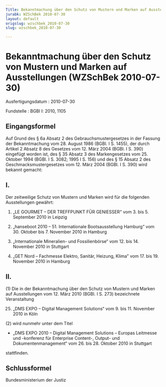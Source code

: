```yaml
---
Title: Bekanntmachung über den Schutz von Mustern und Marken auf Ausstellungen
jurabk: WZSchBek 2010-07-30
layout: default
origslug: wzschbek_2010-07-30
slug: wzschbek_2010-07-30

---
```


# Bekanntmachung über den Schutz von Mustern und Marken auf Ausstellungen (WZSchBek 2010-07-30)

Ausfertigungsdatum
:   2010-07-30

Fundstelle
:   BGBl I: 2010, 1105

## Eingangsformel

Auf Grund des § 6a Absatz 2 des Gebrauchsmustergesetzes in der Fassung
der Bekanntmachung vom 28. August 1986 (BGBl. I S. 1455), der durch
Artikel 2 Absatz 8 des Gesetzes vom 12. März 2004 (BGBl. I S. 390)
eingefügt worden ist, des § 35 Absatz 3 des Markengesetzes vom 25.
Oktober 1994 (BGBl. I S. 3082; 1995 I S. 156) und des § 15 Absatz 2
des Geschmacksmustergesetzes vom 12. März 2004 (BGBl. I S. 390) wird
bekannt gemacht:

## I.

Der zeitweilige Schutz von Mustern und Marken wird für die folgenden
Ausstellungen gewährt:

1.  „LE GOURMET – DER TREFFPUNKT FÜR GENIESSER“
    vom 3. bis 5. September 2010 in Leipzig


2.  „hanseboot 2010 – 51. Internationale Bootsausstellung Hamburg“
    vom 30. Oktober bis 7. November 2010 in Hamburg


3.  „Internationale Mineralien- und Fossilienbörse“
    vom 12. bis 14. November 2010 in Stuttgart


4.  „GET Nord – Fachmesse Elektro, Sanitär, Heizung, Klima”
    vom 17. bis 19. November 2010 in Hamburg

## II.

(1) Die in der Bekanntmachung über den Schutz von Mustern und Marken
auf Ausstellungen vom 12. März 2010 (BGBl. I S. 273) bezeichnete
Veranstaltung

25. „DMS EXPO – Digital Management Solutions“
    vom 9. bis 11. November 2010 in Köln




(2) wird nunmehr unter dem Titel

*   „DMS EXPO 2010 – Digital Management Solutions – Europas Leitmesse und
    -konferenz für Enterprise Content-, Output- und Dokumentenmanagement“
    vom 26. bis 28. Oktober 2010 in Stuttgart



stattfinden.

## Schlussformel

Bundesministerium der Justiz

